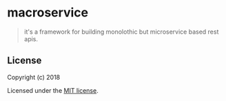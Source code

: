 # macroservice

> it's a framework for building monolothic but microservice based rest apis.

## License

Copyright (c) 2018

Licensed under the [MIT license](LICENSE).
